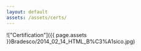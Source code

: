 ```yaml
---
layout: default
assets: /assets/certs/
---
```

!["Certification"]({{ page.assets }}Bradesco/2014_02_14_HTML_B%C3%A1sico.jpg)
